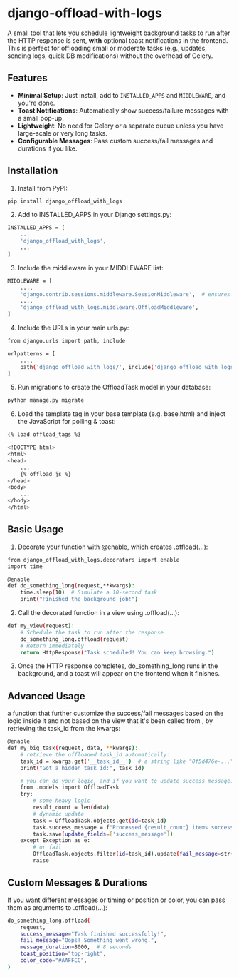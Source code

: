 # django-offload-with-logs

A small tool that lets you schedule lightweight background tasks to run after the HTTP response is sent, **with** optional toast notifications in the frontend. This is perfect for offloading small or moderate tasks (e.g., updates, sending logs, quick DB modifications) without the overhead of Celery.

## Features

- **Minimal Setup**: Just install, add to `INSTALLED_APPS` and `MIDDLEWARE`, and you're done.
- **Toast Notifications**: Automatically show success/failure messages with a small pop-up.  
- **Lightweight**: No need for Celery or a separate queue unless you have large-scale or very long tasks.
- **Configurable Messages**: Pass custom success/fail messages and durations if you like.

## Installation

1. Install from PyPI:

```bash
pip install django_offload_with_logs
```
2. Add to INSTALLED_APPS in your Django settings.py:
```bash
INSTALLED_APPS = [
    ...
    'django_offload_with_logs',
    ...
]
```
3. Include the middleware in your MIDDLEWARE list:
```bash
MIDDLEWARE = [
    ...,
    'django.contrib.sessions.middleware.SessionMiddleware',  # ensures session support
    ...,
    'django_offload_with_logs.middleware.OffloadMiddleware',
]
```
4. Include the URLs in your main urls.py:
```bash
from django.urls import path, include

urlpatterns = [
    ...,
    path('django_offload_with_logs/', include('django_offload_with_logs.urls')),
]

```
5. Run migrations to create the OffloadTask model in your database:
```bash
python manage.py migrate

```
6. Load the template tag in your base template (e.g. base.html) and inject the JavaScript for polling & toast:

```bash 
{% load offload_tags %}

<!DOCTYPE html>
<html>
<head>
    ...
    {% offload_js %}
</head>
<body>
    ...
</body>
</html>

```
## Basic Usage

1. Decorate your function with @enable, which creates <function>.offload(...):

```bash 
from django_offload_with_logs.decorators import enable
import time

@enable
def do_something_long(request,**kwargs):
    time.sleep(10)  # Simulate a 10-second task
    print("Finished the background job!")

```
2. Call the decorated function in a view using .offload(...):
```bash
def my_view(request):
    # Schedule the task to run after the response
    do_something_long.offload(request)
    # Return immediately
    return HttpResponse("Task scheduled! You can keep browsing.")

```
3. Once the HTTP response completes, do_something_long runs in the background, and a toast will appear on the frontend when it finishes.

## Advanced Usage
a function that further customize the success/fail messages based on the logic inside it and not based on the view that it's been called from , by retrieving the task_id from the kwargs:
```bash
@enable
def my_big_task(request, data, **kwargs):
    # retrieve the offloaded task_id automatically:
    task_id = kwargs.get('__task_id__')  # a string like "0f5d476e-..."
    print("Got a hidden task_id:", task_id)

    # you can do your logic, and if you want to update success_message:
    from .models import OffloadTask
    try:
        # some heavy logic
        result_count = len(data)
        # dynamic update
        task = OffloadTask.objects.get(id=task_id)
        task.success_message = f"Processed {result_count} items successfully!"
        task.save(update_fields=['success_message'])
    except Exception as e:
        # or fail
        OffloadTask.objects.filter(id=task_id).update(fail_message=str(e))
        raise
```

## Custom Messages & Durations 
If you want different messages or timing or position or color, you can pass them as arguments to .offload(...):

```bash 
do_something_long.offload(
    request,
    success_message="Task finished successfully!",
    fail_message="Oops! Something went wrong.",
    message_duration=8000,  # 8 seconds
    toast_position="top-right",
    color_code="#AAFFCC",
)

```